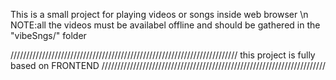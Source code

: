 This is a small project for playing videos or songs inside web browser  \n
NOTE:all the videos must be availabel offline and should be gathered in the "vibeSngs/" folder

////////////////////////////////////////////////////////////////////////
this project is fully based on FRONTEND
///////////////////////////////////////////////////////////////////////
